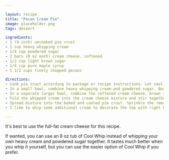 ```yaml
---

layout: recipe
title: "Pecan Cream Pie"
image: placeholder.png
tags: dessert

ingredients:
- 1 (9-inch) uncooked pie crust
- 1 cup heavy whipping cream
- 1/4 cup powdered sugar
- 2 bars (8 oz each) cream cheese, softened
- 1/2 cup light brown sugar
- 1/4 cup pure maple syrup
- 1 1/2 cups finely chopped pecans

directions:
- Cook pie crust according to package or recipe instructions. Let cool completely before adding the cream pie filling.
- In a small bowl, combine heavy whipping cream and powdered sugar. Beat with a hand mixer, or stand mixer, until stiff peaks form. This will take several minutes.
- In a separate larger bowl, combine the softened cream cheese, brown sugar, and pure maple syrup. Beat together until combined and creamy.
- Fold the whipped cream into the cream cheese mixture and stir together until combined. Stir in 1 cup of the chopped pecans.
- Spread mixture into the baked and cooled pie crust. Sprinkle the remaining pecans on top of the pie. Cover and let refrigerate for 8 hours or overnight before serving.
- I like to whip some additional cream to decorate the top with right before serving (as pictured above). You don't have to do this at all. Serve plain and it's really delicious too.

---
```


It's best to use the full-fat cream cheese for this recipe.

If wanted, you can use an 8 oz tub of Cool Whip instead of whipping your own heavy cream and powdered sugar together. It tastes much better when you whip it yourself, but you can use the easier option of Cool Whip if you prefer.
